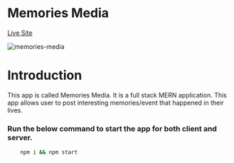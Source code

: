 # Memories Media

[Live Site](https://memories-media-js.netlify.app/posts "Memories Media")

![memories-media](https://user-images.githubusercontent.com/59872341/128588839-962af740-bcfd-4d96-8deb-5bc24e216651.png)


# Introduction

This app is called Memories Media. It is a full stack MERN application. This app allows user to post interesting memories/event that happened in their lives.

### Run the below command to start the app for both client and server.

```bash
    npm i && npm start
```
